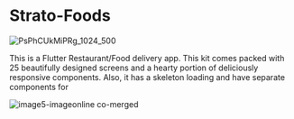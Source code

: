 # Strato-Foods
![PsPhCUkMiPRg_1024_500](https://github.com/officiallyutso/Strato-Foods/assets/62977856/3a4b8c0c-3db0-47ae-a40b-6ffe19dfc412)

This is a Flutter Restaurant/Food delivery app. This kit comes packed with 25 beautifully designed screens and a hearty portion of deliciously responsive components. Also, it has a skeleton loading and have separate components for



![image5-imageonline co-merged](https://github.com/officiallyutso/Strato-Foods/assets/62977856/b055cc8d-5342-4b6c-a3d1-9a2ebc723a1e)


